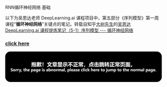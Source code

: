 RNN循环神经网络 基础

以下为吴恩达老师 DeepLearning.ai 课程项目中，第五部分《序列模型》第一周课程“**循环神经网络**”关键点的笔记。转载自知乎[大树先生](https://www.zhihu.com/people/dashuxiansheng)的[吴恩达 DeepLearning.ai 课程提炼笔记（5-1）序列模型 --- 循环神经网络](https://zhuanlan.zhihu.com/p/34209938)



### [click here](https://github.com/Ein027/Ein027.github.io/blob/master/trans2normal/2018-11-25-RNN%E5%BE%AA%E7%8E%AF%E7%A5%9E%E7%BB%8F%E7%BD%91%E7%BB%9C%20%E5%9F%BA%E7%A1%80.md)

![](https://raw.githubusercontent.com/Ein027/Blog-Img/master/img/%E5%9B%BE%E7%89%871.png)



